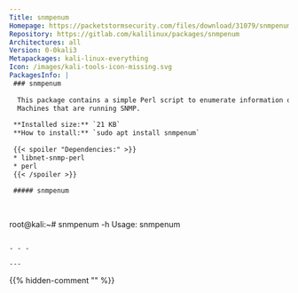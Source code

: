```yaml
---
Title: snmpenum
Homepage: https://packetstormsecurity.com/files/download/31079/snmpenum.zip
Repository: https://gitlab.com/kalilinux/packages/snmpenum
Architectures: all
Version: 0-0kali3
Metapackages: kali-linux-everything 
Icon: /images/kali-tools-icon-missing.svg
PackagesInfo: |
 ### snmpenum
 
  This package contains a simple Perl script to enumerate information on
  Machines that are running SNMP.
 
 **Installed size:** `21 KB`  
 **How to install:** `sudo apt install snmpenum`  
 
 {{< spoiler "Dependencies:" >}}
 * libnet-snmp-perl
 * perl
 {{< /spoiler >}}
 
 ##### snmpenum
 
 
 ```
 root@kali:~# snmpenum -h
 Usage: snmpenum <IP-address> <community> <configfile>
 
 ```
 
 - - -
 
---
```

{{% hidden-comment "<!--Do not edit anything above this line-->" %}}
